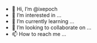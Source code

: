 - 👋 Hi, I’m @ixepoch
- 👀 I’m interested in ...
- 🌱 I’m currently learning ...
- 💞️ I’m looking to collaborate on ...
- 📫 How to reach me ...

<!---
ixepoch/ixepoch is a ✨ special ✨ repository because its `README.md` (this file) appears on your GitHub profile.
You can click the Preview link to take a look at your changes.
--->
